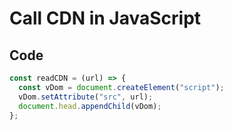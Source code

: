 # Call CDN in JavaScript

## Code

```js
const readCDN = (url) => {
  const vDom = document.createElement("script");
  vDom.setAttribute("src", url);
  document.head.appendChild(vDom);
};
```
